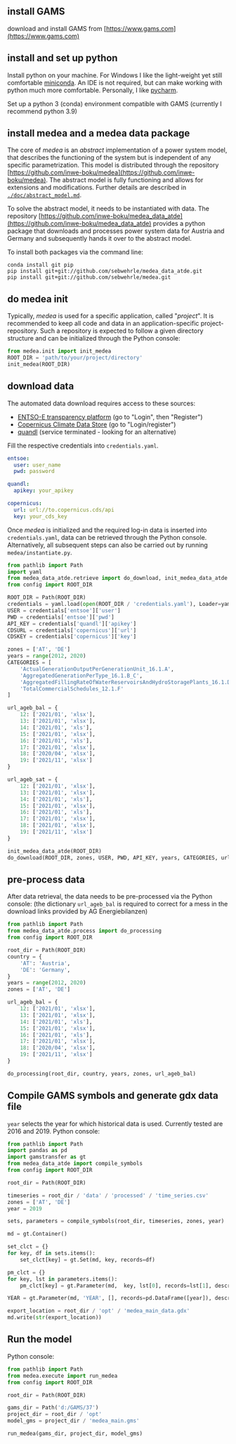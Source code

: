 install GAMS
--- 
download and install GAMS from [https://www.gams.com](https://www.gams.com)

install and set up python 
---
Install python on your machine. For Windows I like the light-weight yet still comfortable [miniconda](https://docs.conda.io/en/latest/miniconda.html).
An IDE is not required, but can make working with python much more comfortable. Personally, I like [pycharm](https://www.jetbrains.com/pycharm/).

Set up a python 3 (conda) environment compatible with GAMS (currently I recommend python 3.9)

install medea and a medea data package
--
The core of _medea_ is an _abstract_ implementation of a power system model, that describes the functioning of the 
system but is independent of any specific parametrization. This model is distributed through the repository 
[https://github.com/inwe-boku/medea](https://github.com/inwe-boku/medea).
The abstract model is fully functioning and allows for extensions and modifications. Further details are described in 
[`./doc/abstract_model.md`](/doc/abstract_model.md).

To solve the abstract model, it needs to be instantiated with data. The repository 
[https://github.com/inwe-boku/medea_data_atde](https://github.com/inwe-boku/medea_data_atde) provides a python package 
that downloads and processes power system data for Austria and Germany and subsequently hands it over to the abstract 
model.

To install both packages via the command line:
```commandline
conda install git pip
pip install git+git://github.com/sebwehrle/medea_data_atde.git
pip install git+git://github.com/sebwehrle/medea.git
```

do medea init
---
Typically, _medea_ is used for a specific application, called "_project_". It is recommended to keep all code and data in an 
application-specific project-repository. Such a repository is expected to follow a given directory structure and can
be initialized through the Python console:

```python
from medea.init import init_medea
ROOT_DIR = 'path/to/your/project/directory'
init_medea(ROOT_DIR)
```

download data
---
The automated data download requires access to these sources:
* [ENTSO-E transparency platform](https://transparency.entsoe.eu/) (go to "Login", then "Register")
* [Copernicus Climate Data Store](https://cds.climate.copernicus.eu) (go to "Login/register")
* [quandl]() (service terminated - looking for an alternative)

Fill the respective credentials into `credentials.yaml`.
````yaml
entsoe:
  user: user_name
  pwd: password

quandl:
  apikey: your_apikey

copernicus:
  url: url://to.copernicus.cds/api
  key: your_cds_key
````
Once _medea_ is initialized and the required log-in data is inserted into `credentials.yaml`, data can be retrieved 
through the Python console. 
Alternatively, all subsequent steps can also be carried out by running `medea/instantiate.py`.

````python
from pathlib import Path
import yaml
from medea_data_atde.retrieve import do_download, init_medea_data_atde
from config import ROOT_DIR

ROOT_DIR = Path(ROOT_DIR)
credentials = yaml.load(open(ROOT_DIR / 'credentials.yaml'), Loader=yaml.SafeLoader)
USER = credentials['entsoe']['user']
PWD = credentials['entsoe']['pwd']
API_KEY = credentials['quandl']['apikey']
CDSURL = credentials['copernicus']['url']
CDSKEY = credentials['copernicus']['key']

zones = ['AT', 'DE']
years = range(2012, 2020)
CATEGORIES = [
    'ActualGenerationOutputPerGenerationUnit_16.1.A',
    'AggregatedGenerationPerType_16.1.B_C',
    'AggregatedFillingRateOfWaterReservoirsAndHydroStoragePlants_16.1.D',
    'TotalCommercialSchedules_12.1.F'
]

url_ageb_bal = {
    12: ['2021/01', 'xlsx'],
    13: ['2021/01', 'xlsx'],
    14: ['2021/01', 'xls'],
    15: ['2021/01', 'xlsx'],
    16: ['2021/01', 'xls'],
    17: ['2021/01', 'xlsx'],
    18: ['2020/04', 'xlsx'],
    19: ['2021/11', 'xlsx']
} 

url_ageb_sat = {
    12: ['2021/01', 'xlsx'],
    13: ['2021/01', 'xlsx'],
    14: ['2021/01', 'xls'],
    15: ['2021/01', 'xlsx'],
    16: ['2021/01', 'xls'],
    17: ['2021/01', 'xlsx'],
    18: ['2021/01', 'xlsx'],
    19: ['2021/11', 'xlsx']
}

init_medea_data_atde(ROOT_DIR)
do_download(ROOT_DIR, zones, USER, PWD, API_KEY, years, CATEGORIES, url_ageb_bal, url_ageb_sat, CDSURL, CDSKEY)

````

pre-process data
---
After data retrieval, the data needs to be pre-processed via the Python console:
(the dictionary `url_ageb_bal` is required to correct for a mess in the download links provided by 
AG Energiebilanzen)

````python
from pathlib import Path
from medea_data_atde.process import do_processing
from config import ROOT_DIR

root_dir = Path(ROOT_DIR)
country = {
    'AT': 'Austria',
    'DE': 'Germany',
}
years = range(2012, 2020)
zones = ['AT', 'DE']

url_ageb_bal = {
    12: ['2021/01', 'xlsx'],
    13: ['2021/01', 'xlsx'],
    14: ['2021/01', 'xls'],
    15: ['2021/01', 'xlsx'],
    16: ['2021/01', 'xls'],
    17: ['2021/01', 'xlsx'],
    18: ['2020/04', 'xlsx'],
    19: ['2021/11', 'xlsx']
} 

do_processing(root_dir, country, years, zones, url_ageb_bal)
````

Compile GAMS symbols and generate gdx data file
---
`year` selects the year for which historical data is used. Currently tested are 2016 and 2019.
Python console:
````python
from pathlib import Path
import pandas as pd
import gamstransfer as gt
from medea_data_atde import compile_symbols
from config import ROOT_DIR

root_dir = Path(ROOT_DIR)

timeseries = root_dir / 'data' / 'processed' / 'time_series.csv'
zones = ['AT', 'DE']
year = 2019

sets, parameters = compile_symbols(root_dir, timeseries, zones, year)

md = gt.Container()

set_clct = {}
for key, df in sets.items():
    set_clct[key] = gt.Set(md, key, records=df)

pm_clct = {}
for key, lst in parameters.items():
    pm_clct[key] = gt.Parameter(md,  key, lst[0], records=lst[1], description=lst[2])

YEAR = gt.Parameter(md, 'YEAR', [], records=pd.DataFrame([year]), description='year of simulation data')

export_location = root_dir / 'opt' / 'medea_main_data.gdx'
md.write(str(export_location))
````

Run the model
---
Python console:
```python
from pathlib import Path
from medea.execute import run_medea
from config import ROOT_DIR

root_dir = Path(ROOT_DIR)

gams_dir = Path('d:/GAMS/37')
project_dir = root_dir / 'opt'
model_gms = project_dir / 'medea_main.gms'

run_medea(gams_dir, project_dir, model_gms)
```
